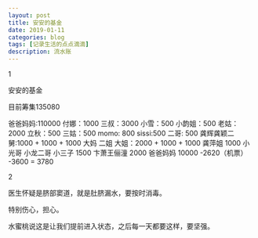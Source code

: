 ```yaml
---
layout: post
title: 安安的基金
date: 2019-01-11
categories: blog
tags: [记录生活的点点滴滴]
description: 流水账
---
```


1 

安安的基金

目前筹集135080

爸爸妈妈:110000
付娜：1000
三叔：3000
小雪：500
小韵姐：500
老姑：2000
立秋：500
三姑：500
momo: 800
sissi:500
二哥: 500
龚辉龚颖二舅:1000 + 1000 + 1000
大妈 二姐 大姐：2000 + 1000 + 1000
龚萍姐 1000
小光哥 小龙二哥 小三子 1500
卞萧王俪潼 2000
爸爸妈妈 10000 -2620（机票） -3600 = 3780


2

医生怀疑是脐部窦道，就是肚脐漏水，要按时消毒。

特别伤心，担心。

水蜜桃说这是让我们提前进入状态，之后每一天都要这样，要坚强。
